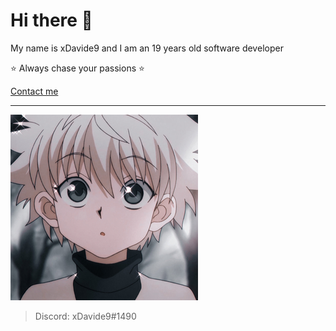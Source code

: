 # Hi there 👋

My name is xDavide9 and I am an 19 years old software developer

⭐ Always chase your passions ⭐

<a href="https://linktr.ee/xdavide9"> Contact me </a>

<hr>

![pic](./smallkillua.jpg)

> Discord: xDavide9#1490
